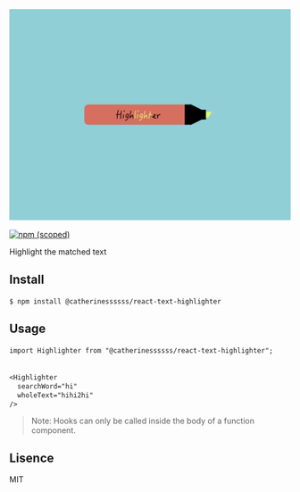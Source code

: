 <img src="./static/logo.jpeg">

[![npm (scoped)](https://img.shields.io/badge/npm-v.1.0.4-brightgreen.svg)](https://github.com/catherinessssss/react-text-highlighter)


Highlight the matched text

## Install
```
$ npm install @catherinessssss/react-text-highlighter
```

## Usage



```
import Highlighter from "@catherinessssss/react-text-highlighter";


<Highlighter
  searchWord="hi"
  wholeText="hihi2hi"
/>

```

> Note: Hooks can only be called inside the body of a function component.

## Lisence
MIT


